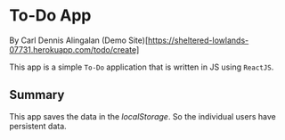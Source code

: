 # To-Do App
By Carl Dennis Alingalan
(Demo Site)[https://sheltered-lowlands-07731.herokuapp.com/todo/create]

This app is a simple `To-Do` application that is written in JS using `ReactJS`.

## Summary
This app saves the data in the *localStorage*. So the individual users have persistent data. 
